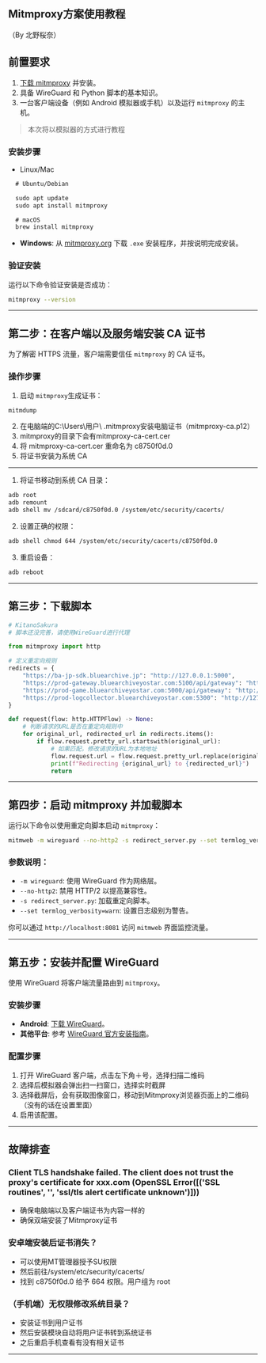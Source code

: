## Mitmproxy方案使用教程
（By 北野桜奈）

## 前置要求
 1. [下载 mitmproxy](https://mitmproxy.org/) 并安装。
 2. 具备 WireGuard 和 Python 脚本的基本知识。
 3. 一台客户端设备（例如 Android 模拟器或手机）以及运行 `mitmproxy` 的主机。
 >本次将以模拟器的方式进行教程
### 安装步骤
- Linux/Mac
```markdown
  # Ubuntu/Debian

  sudo apt update
  sudo apt install mitmproxy

  # macOS
  brew install mitmproxy
  ```
- **Windows**: 从 [mitmproxy.org](https://mitmproxy.org/) 下载 `.exe` 安装程序，并按说明完成安装。

### 验证安装
运行以下命令验证安装是否成功：
```bash
mitmproxy --version
```

---

## 第二步：在客户端以及服务端安装 CA 证书

为了解密 HTTPS 流量，客户端需要信任 `mitmproxy` 的 CA 证书。

### 操作步骤
 1. 启动 `mitmproxy`生成证书：
   ```bash
   mitmdump
   ```
 2. 在电脑端的C:\Users\用户\ .mitmproxy安装电脑证书（mitmproxy-ca.p12）
 3. mitmproxy的目录下会有mitmproxy-ca-cert.cer
 4. 将 mitmproxy-ca-cert.cer 重命名为 c8750f0d.0
 5. 将证书安装为系统 CA
---
 1. 将证书移动到系统 CA 目录：
   ```bash
   adb root
   adb remount
   adb shell mv /sdcard/c8750f0d.0 /system/etc/security/cacerts/
   ```
 2. 设置正确的权限：
   ```bash
   adb shell chmod 644 /system/etc/security/cacerts/c8750f0d.0
   ```
 3. 重启设备：
   ```bash
   adb reboot
   ```

---

## 第三步：下载脚本

```python
# KitanoSakura
# 脚本还没完善，请使用WireGuard进行代理

from mitmproxy import http

# 定义重定向规则
redirects = {
    "https://ba-jp-sdk.bluearchive.jp": "http://127.0.0.1:5000",
    "https://prod-gateway.bluearchiveyostar.com:5100/api/gateway": "http://127.0.0.1:5000/getEnterTicket/gateway",
    "https://prod-game.bluearchiveyostar.com:5000/api/gateway": "http://127.0.0.1:5000/api/gateway",
    "https://prod-logcollector.bluearchiveyostar.com:5300": "http://127.0.0.1:5000/game/log",
}

def request(flow: http.HTTPFlow) -> None:
    # 判断请求的URL是否在重定向规则中
    for original_url, redirected_url in redirects.items():
        if flow.request.pretty_url.startswith(original_url):
            # 如果匹配，修改请求的URL为本地地址
            flow.request.url = flow.request.pretty_url.replace(original_url, redirected_url)
            print(f"Redirecting {original_url} to {redirected_url}")
            return
```

---

## 第四步：启动 mitmproxy 并加载脚本

运行以下命令以使用重定向脚本启动 `mitmproxy`：
```bash
mitmweb -m wireguard --no-http2 -s redirect_server.py --set termlog_verbosity=warn --ignore 这里输入你的IP地址
```

### 参数说明：
- `-m wireguard`: 使用 WireGuard 作为网络层。
- `--no-http2`: 禁用 HTTP/2 以提高兼容性。
- `-s redirect_server.py`: 加载重定向脚本。
- `--set termlog_verbosity=warn`: 设置日志级别为警告。

你可以通过 `http://localhost:8081` 访问 `mitmweb` 界面监控流量。

---

## 第五步：安装并配置 WireGuard

使用 WireGuard 将客户端流量路由到 `mitmproxy`。

### 安装步骤
- **Android**: [下载 WireGuard](https://play.google.com/store/apps/details?id=com.wireguard.android)。
- **其他平台**: 参考 [WireGuard 官方安装指南](https://www.wireguard.com/install/)。

### 配置步骤
 1. 打开 WireGuard 客户端，点击左下角＋号，选择扫描二维码
 2. 选择后模拟器会弹出扫一扫窗口，选择实时截屏
 3. 选择截屏后，会有获取图像窗口，移动到Mitmproxy浏览器页面上的二维码（没有的话在设置里面）
 4. 启用该配置。

---

## 故障排查

### Client TLS handshake failed. The client does not trust the proxy's certificate for xxx.com (OpenSSL Error([('SSL routines', '', 'ssl/tls alert certificate unknown')]))
- 确保电脑端以及客户端证书为内容一样的
- 确保双端安装了Mitmproxy证书

### 安卓端安装后证书消失？
- 可以使用MT管理器授予SU权限
- 然后前往/system/etc/security/cacerts/
- 找到 c8750f0d.0 给予 664 权限。用户组为 root

### （手机端）无权限修改系统目录？
- 安装证书到用户证书
- 然后安装模块自动将用户证书转到系统证书
- 之后重启手机查看有没有相关证书
---